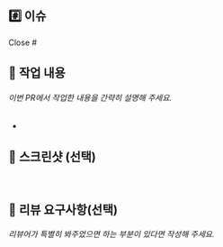 ## #️⃣ 이슈

Close #


## 📝 작업 내용
###### 이번 PR에서 작업한 내용을 간략히 설명해 주세요.
- 


## 📸 스크린샷 (선택)

<!--
| Before | After |
| :----: | :---: |
|  |  |
-->

<br>

## 💬 리뷰 요구사항(선택)

###### 리뷰어가 특별히 봐주었으면 하는 부분이 있다면 작성해 주세요.